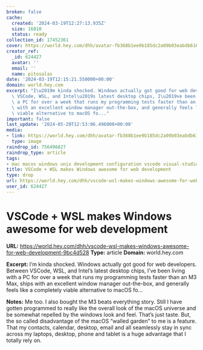 ```yaml
---
broken: false
cache:
  created: '2024-03-19T12:27:13.935Z'
  size: 16810
  status: ready
collection_id: 17452361
cover: https://world.hey.com/dhh/avatar-fb368b1ee9b185dc2a09b03eabdb61678dd55244
creator_ref:
  _id: 624427
  avatar: ''
  email: ''
  name: pitosalas
date: '2024-03-19T12:15:21.550000+00:00'
domain: world.hey.com
excerpt: "I\u2019m kinda shocked. Windows actually got good for web developers. Between\
  \ VSCode, WSL, and Intel\u2019s latest desktop chips, I\u2019ve been living with\
  \ a PC for over a week that runs my programming tests faster than an M3 Max, ships\
  \ with an excellent window manager out-the-box, and generally feels like a completely\
  \ viable alternative to macOS fo..."
important: false
last_update: '2024-05-20T12:53:06.496000+00:00'
media:
- link: https://world.hey.com/dhh/avatar-fb368b1ee9b185dc2a09b03eabdb61678dd55244
  type: image
raindrop_id: 756496827
raindrop_type: article
tags:
- mac macos windows unix development configuration vscode visual-studio
title: VSCode + WSL makes Windows awesome for web development
type: drop
url: https://world.hey.com/dhh/vscode-wsl-makes-windows-awesome-for-web-development-9bc4d528
user_id: 624427
---
```


# VSCode + WSL makes Windows awesome for web development

**URL:** https://world.hey.com/dhh/vscode-wsl-makes-windows-awesome-for-web-development-9bc4d528
**Type:** article
**Domain:** world.hey.com

**Excerpt:** I’m kinda shocked. Windows actually got good for web developers. Between VSCode, WSL, and Intel’s latest desktop chips, I’ve been living with a PC for over a week that runs my programming tests faster than an M3 Max, ships with an excellent window manager out-the-box, and generally feels like a completely viable alternative to macOS fo...

**Notes:**
Me too. I also bought the M3 beats everything story. Still I have gotten programmed to really like the overall look of the macOS universe and be somewhat repelled by the windows look and feel. That’s just taste. But, the so called disadvantage of the macOS “walled garden” to me is a feature. That my contacts, calendar, desktop, email and all seamlessly stay in sync across my laptops, desktop, phone and tablet is a huge advantage that I totally rely on.

